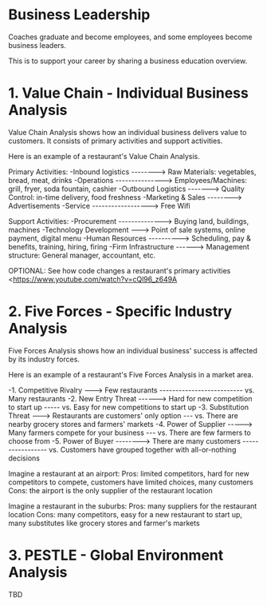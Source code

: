 # Business Leadership

Coaches graduate and become employees, and some employees become business leaders.

This is to support your career by sharing a business education overview.

# 1. Value Chain - Individual Business Analysis

Value Chain Analysis shows how an individual business delivers value to customers.
It consists of primary activities and support activities.

Here is an example of a restaurant's Value Chain Analysis.

Primary Activities:
-Inbound logistics --------> Raw Materials: vegetables, bread, meat, drinks
-Operations ---------------> Employees/Machines: grill, fryer, soda fountain, cashier
-Outbound Logistics -------> Quality Control: in-time delivery, food freshness
-Marketing & Sales --------> Advertisements
-Service ------------------> Free Wifi

Support Activities:
-Procurement --------------> Buying land, buildings, machines
-Technology Development ---> Point of sale systems, online payment, digital menu
-Human Resources ----------> Scheduling, pay & benefits, training, hiring, firing
-Firm Infrastructure ------> Management structure: General manager, accountant, etc.

OPTIONAL: See how code changes a restaurant's primary activities <https://www.youtube.com/watch?v=cQl96_z649A

# 2. Five Forces - Specific Industry Analysis

Five Forces Analysis shows how an individual business' success is affected by its industry forces.

Here is an example of a restaurant's Five Forces Analysis in a market area.

-1. Competitive Rivalry ---> Few restaurants -------------------------- vs. Many restaurants
-2. New Entry Threat ------> Hard for new competition to start up ----- vs. Easy for new competitions to start up
-3. Substitution Threat ---> Restaurants are customers' only option --- vs. There are nearby grocery stores and farmers' markets
-4. Power of Supplier -----> Many farmers compete for your business --- vs. There are few farmers to choose from
-5. Power of Buyer --------> There are many customers ----------------- vs. Customers have grouped together with all-or-nothing decisions

Imagine a restaurant at an airport:
Pros: limited competitors, hard for new competitors to compete, customers have limited choices, many customers
Cons: the airport is the only supplier of the restaurant location

Imagine a restaurant in the suburbs:
Pros: many suppliers for the restaurant location
Cons: many competitors, easy for a new restaurant to start up, many substitutes like grocery stores and farmer's markets

# 3. PESTLE - Global Environment Analysis

TBD
